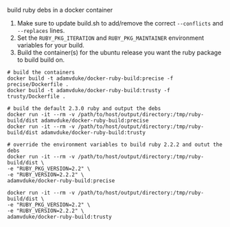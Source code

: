build ruby debs in a docker container

1. Make sure to update build.sh to add/remove the correct `--conflicts` and `--replaces` lines.
1. Set the `RUBY_PKG_ITERATION` and `RUBY_PKG_MAINTAINER` environment variables for your build.
1. Build the container(s) for the ubuntu release you want the ruby package to build build on.

```
# build the containers
docker build -t adamvduke/docker-ruby-build:precise -f precise/Dockerfile .
docker build -t adamvduke/docker-ruby-build:trusty -f trusty/Dockerfile .

# build the default 2.3.0 ruby and output the debs
docker run -it --rm -v /path/to/host/output/directory:/tmp/ruby-build/dist adamvduke/docker-ruby-build:precise
docker run -it --rm -v /path/to/host/output/directory:/tmp/ruby-build/dist adamvduke/docker-ruby-build:trusty

# override the environment variables to build ruby 2.2.2 and outut the debs
docker run -it --rm -v /path/to/host/output/directory:/tmp/ruby-build/dist \
-e "RUBY_PKG_VERSION=2.2" \
-e "RUBY_VERSION=2.2.2" \
adamvduke/docker-ruby-build:precise

docker run -it --rm -v /path/to/host/output/directory:/tmp/ruby-build/dist \
-e "RUBY_PKG_VERSION=2.2" \
-e "RUBY_VERSION=2.2.2" \
adamvduke/docker-ruby-build:trusty
```

